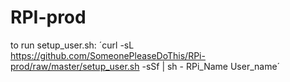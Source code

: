 # RPI-prod

to run setup_user.sh:
´curl -sL https://github.com/SomeonePleaseDoThis/RPi-prod/raw/master/setup_user.sh -sSf | sh - RPi_Name User_name´
